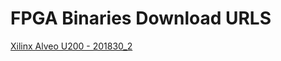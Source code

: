 FPGA Binaries Download URLS
========================

[Xilinx Alveo U200 - 201830_2](https://tech.accelize.com/cs/github_refdesigns/Xilinx_Vitis/rtl_adder_pipes_10IPs_hdk_6.0.0_vitis_2021.1.xclbin)

